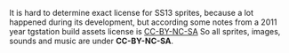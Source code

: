 It is hard to determine exact license for SS13 sprites, because a lot happened during its 
development, but according some notes from a 2011 year tgstation build assets license is
[CC-BY-NC-SA](https://creativecommons.org/licenses/by-nc-sa/3.0/) 
So all sprites, images, sounds and music are under **CC-BY-NC-SA**.
